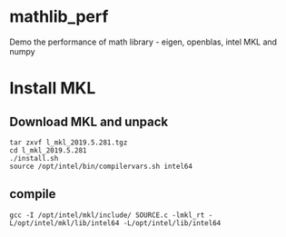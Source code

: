 # mathlib_perf
Demo the performance of math library - eigen, openblas, intel MKL and numpy

# Install MKL
## Download MKL and unpack
```
tar zxvf l_mkl_2019.5.281.tgz
cd l_mkl_2019.5.281
./install.sh
source /opt/intel/bin/compilervars.sh intel64
```

## compile
```
gcc -I /opt/intel/mkl/include/ SOURCE.c -lmkl_rt -L/opt/intel/mkl/lib/intel64 -L/opt/intel/lib/intel64
```
